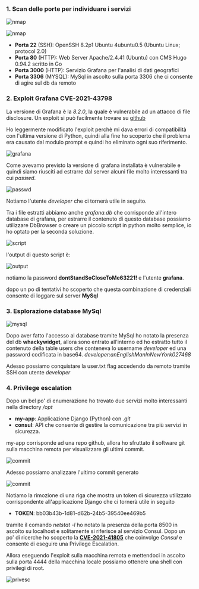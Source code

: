 ### 1. Scan delle porte per individuare i servizi

![nmap](imgs/nmap1.JPG)

![nmap](imgs/nmap2.JPG)

- __Porta 22__ (SSH): OpenSSH 8.2p1 Ubuntu 4ubuntu0.5 (Ubuntu Linux; protocol 2.0)
- __Porta 80__ (HTTP): Web Server Apache/2.4.41 (Ubuntu) con CMS Hugo 0.94.2 scritto in Go
- __Porta 3000__ (HTTP): Servizio Grafana per l'analisi di dati geografici 
- __Porta 3306__ (MYSQL): MySql in ascolto sulla porta 3306 che ci consente di agire sul db da remoto

### 2. Exploit Grafana CVE-2021-43798

La versione di Grafana è la _8.2.0_, la quale è vulnerabile ad un attacco di file disclosure.
Un exploit si può facilmente trovare su [github](https://github.com/pedrohavay/exploit-grafana-CVE-2021-43798)

Ho leggermente modificato l'exploit perchè mi dava errori di compatibilità con l'ultima versione di Python, quindi alla fine ho scoperto che il problema era causato dal modulo prompt e quindi ho eliminato ogni suo riferimento.

![grafana](imgs/grafana.JPG)

Come avevamo previsto la versione di grafana installata è vulnerabile e quindi siamo riusciti ad estrarre dal server alcuni file molto interessanti tra cui _passwd_.

![passwd](imgs/passwd.JPG)

Notiamo l'utente _developer_ che ci tornerà utile in seguito.

Tra i file estratti abbiamo anche _grafana.db_ che corrisponde all'intero database di grafana, per estrarre il contenuto di questo database possiamo utilizzare DbBrowser o creare un piccolo script in python molto semplice, io ho optato per la seconda soluzione.

![script](imgs/script.JPG)

l'output di questo script è:

![output](imgs/output.JPG)

notiamo la password __dontStandSoCloseToMe63221!__ e l'utente __grafana__.

dopo un po di tentativi ho scoperto che questa combinazione di credenziali consente di loggare sul server __MySql__

### 3. Esplorazione database MySql

![mysql](imgs/mysql.JPG)

Dopo aver fatto l'accesso al database tramite MySql ho notato la presenza del db __whackywidget__, allora sono entrato all'interno ed ho estratto tutto il contenuto della table users che conteneva lo username _developer_ ed una password codificata in base64.
_developer_:_anEnglishManInNewYork027468_

Adesso possiamo conquistare la user.txt flag accedendo da remoto tramite SSH con utente _developer_

### 4. Privilege escalation

Dopo un bel po' di enumerazione ho trovato due servizi molto interessanti nella directory _/opt_

- __my-app__: Applicazione Django (Python) con _.git_
- __consul__: API che consente di gestire la comunicazione tra più servizi in sicurezza. 

my-app corrisponde ad una repo github, allora ho sfruttato il software git sulla macchina remota per visualizzare gli ultimi commit.

![commit](imgs/log.JPG)

Adesso possiamo analizzare l'ultimo commit generato

![commit](imgs/commit.JPG)

Notiamo la rimozione di una riga che mostra un token di sicurezza utilizzato corrispondente all'applicazione Django che ci tornerà utile in seguito

- __TOKEN__: bb03b43b-1d81-d62b-24b5-39540ee469b5

tramite il comando _netstat -l_ ho notato la presenza della porta 8500 in ascolto su localhost e solitamente si riferisce al servizio Consul. 
Dopo un po' di ricerche ho scoperto la [__CVE-2021-41805__](https://github.com/I-Am-Nelson/CVE-2021-41805) che coinvolge _Consul_ e consente di eseguire una Privilege Escalation.

Allora eseguendo l'exploit sulla macchina remota e mettendoci in ascolto sulla porta 4444 della macchina locale possiamo ottenere una shell con privilegi di root.

![privesc](imgs/privesc.JPG)
